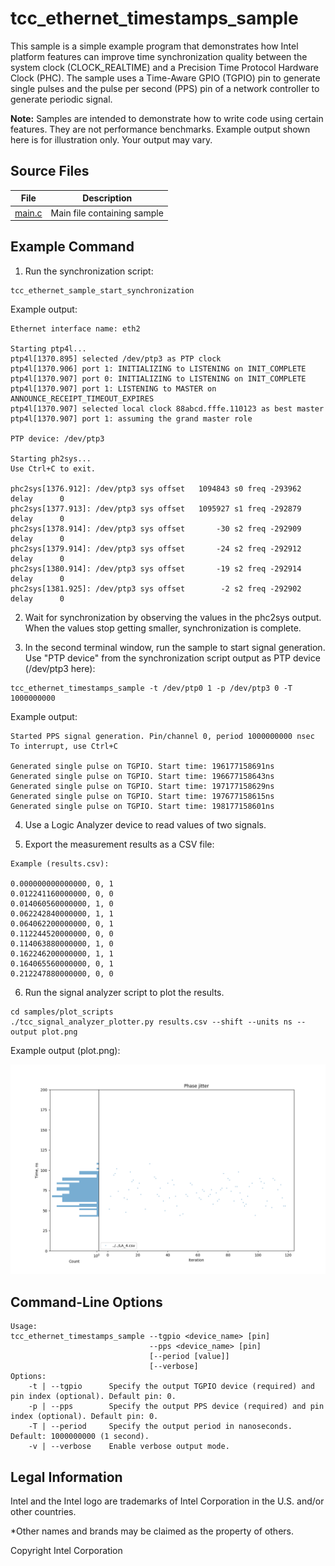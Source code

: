 # tcc_ethernet_timestamps_sample

This sample is a simple example program that demonstrates how Intel platform features 
can improve time synchronization quality between the system clock (CLOCK_REALTIME) and 
a Precision Time Protocol Hardware Clock (PHC). The sample uses a Time-Aware GPIO 
(TGPIO) pin to generate single pulses and the pulse per second (PPS) pin of a network 
controller to generate periodic signal.

**Note:** Samples are intended to demonstrate how to write code using certain features. They are not performance benchmarks. Example output shown here is for illustration only. Your output may vary.

## Source Files

 File | Description
 ---- | -----------
 [main.c](src/main.c)| Main file containing sample

## Example Command

1. Run the synchronization script:
```
tcc_ethernet_sample_start_synchronization
```
Example output:
```
Ethernet interface name: eth2

Starting ptp4l...
ptp4l[1370.895] selected /dev/ptp3 as PTP clock
ptp4l[1370.906] port 1: INITIALIZING to LISTENING on INIT_COMPLETE
ptp4l[1370.907] port 0: INITIALIZING to LISTENING on INIT_COMPLETE
ptp4l[1370.907] port 1: LISTENING to MASTER on ANNOUNCE_RECEIPT_TIMEOUT_EXPIRES
ptp4l[1370.907] selected local clock 88abcd.fffe.110123 as best master
ptp4l[1370.907] port 1: assuming the grand master role

PTP device: /dev/ptp3

Starting ph2sys...
Use Ctrl+C to exit.

phc2sys[1376.912]: /dev/ptp3 sys offset   1094843 s0 freq -293962 delay      0
phc2sys[1377.913]: /dev/ptp3 sys offset   1095927 s1 freq -292879 delay      0
phc2sys[1378.914]: /dev/ptp3 sys offset       -30 s2 freq -292909 delay      0
phc2sys[1379.914]: /dev/ptp3 sys offset       -24 s2 freq -292912 delay      0
phc2sys[1380.914]: /dev/ptp3 sys offset       -19 s2 freq -292914 delay      0
phc2sys[1381.925]: /dev/ptp3 sys offset        -2 s2 freq -292902 delay      0
```

2. Wait for synchronization by observing the values in the phc2sys output. When the values stop getting smaller, synchronization is complete.

3. In the second terminal window, run the sample to start signal generation. Use "PTP device" from the synchronization script output as PTP device (/dev/ptp3 here):
```
tcc_ethernet_timestamps_sample -t /dev/ptp0 1 -p /dev/ptp3 0 -T 1000000000
```
Example output:
```
Started PPS signal generation. Pin/channel 0, period 1000000000 nsec
To interrupt, use Ctrl+C

Generated single pulse on TGPIO. Start time: 196177158691ns
Generated single pulse on TGPIO. Start time: 196677158643ns
Generated single pulse on TGPIO. Start time: 197177158629ns
Generated single pulse on TGPIO. Start time: 197677158615ns
Generated single pulse on TGPIO. Start time: 198177158601ns
```

4. Use a Logic Analyzer device to read values of two signals.

5. Export the measurement results as a CSV file:
```
Example (results.csv):

0.000000000000000, 0, 1
0.012241160000000, 0, 0
0.014060560000000, 1, 0
0.062242840000000, 1, 1
0.064062200000000, 0, 1
0.112244520000000, 0, 0
0.114063880000000, 1, 0
0.162246200000000, 1, 1
0.164065560000000, 0, 1
0.212247880000000, 0, 0
```

6. Run the signal analyzer script to plot the results.
```
cd samples/plot_scripts
./tcc_signal_analyzer_plotter.py results.csv --shift --units ns --output plot.png
```
Example output (plot.png):

<img src="offsets.png" width="750">

## Command-Line Options
```
Usage:
tcc_ethernet_timestamps_sample --tgpio <device_name> [pin]
                               --pps <device_name> [pin]
                               [--period [value]]
                               [--verbose]
Options:
    -t | --tgpio      Specify the output TGPIO device (required) and pin index (optional). Default pin: 0.
    -p | --pps        Specify the output PPS device (required) and pin index (optional). Default pin: 0.
    -T | --period     Specify the output period in nanoseconds. Default: 1000000000 (1 second).
    -v | --verbose    Enable verbose output mode.

```

## Legal Information

Intel and the Intel logo are trademarks of Intel Corporation in the U.S. and/or other countries.

*Other names and brands may be claimed as the property of others.

Copyright Intel Corporation
